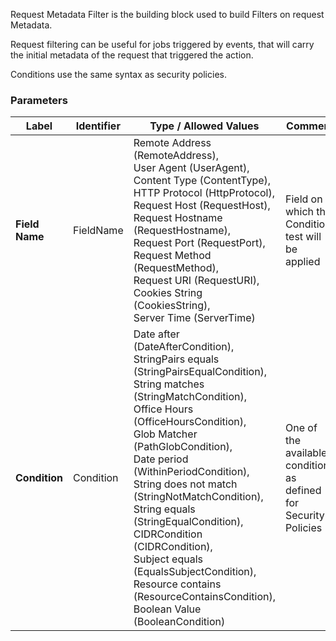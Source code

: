 

Request Metadata Filter is the building block used to build Filters on request Metadata.

Request filtering can be useful for jobs triggered by events, that will carry the initial metadata of the request that triggered the action.

Conditions use the same syntax as security policies.



### Parameters
|Label |Identifier|Type / Allowed Values| Comment |
|---|---|---|---|
|**Field Name**|FieldName|Remote Address (RemoteAddress),<br/>User Agent (UserAgent),<br/>Content Type (ContentType),<br/>HTTP Protocol (HttpProtocol),<br/>Request Host (RequestHost),<br/>Request Hostname (RequestHostname),<br/>Request Port (RequestPort),<br/>Request Method (RequestMethod),<br/>Request URI (RequestURI),<br/>Cookies String (CookiesString),<br/>Server Time (ServerTime)|Field on which the Condition test will be applied|
|**Condition**|Condition|Date after (DateAfterCondition),<br/>StringPairs equals (StringPairsEqualCondition),<br/>String matches (StringMatchCondition),<br/>Office Hours (OfficeHoursCondition),<br/>Glob Matcher (PathGlobCondition),<br/>Date period (WithinPeriodCondition),<br/>String does not match (StringNotMatchCondition),<br/>String equals (StringEqualCondition),<br/>CIDRCondition (CIDRCondition),<br/>Subject equals (EqualsSubjectCondition),<br/>Resource contains (ResourceContainsCondition),<br/>Boolean Value (BooleanCondition)|One of the available conditions as defined for Security Policies|

